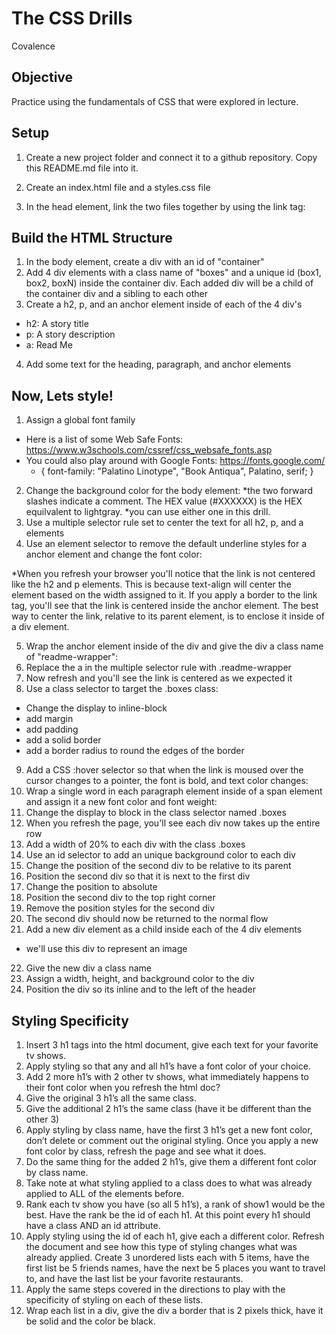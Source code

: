 # The CSS Drills
Covalence

## Objective
Practice using the fundamentals of CSS that were explored in lecture.

## Setup
1. Create a new project folder and connect it to a github repository. Copy this README.md file into it.

2. Create an index.html file and a styles.css file

3. In the head element, link the two files together by using the link tag:

## Build the HTML Structure
1. In the body element, create a div with an id of "container"
2. Add 4 div elements with a class name of "boxes" and a unique id (box1, box2, boxN) inside the container div. Each added div will be a child of the container div and a sibling to each other
3. Create a h2, p, and an anchor element inside of each of the 4 div's
* h2: A story title
* p: A story description
* a: Read Me
4. Add some text for the heading, paragraph, and anchor elements

## Now, Lets style!
1. Assign a global font family
* Here is a list of some Web Safe Fonts: https://www.w3schools.com/cssref/css_websafe_fonts.asp
* You could also play around with Google Fonts: https://fonts.google.com/
    * { font-family: "Palatino Linotype", "Book Antiqua", Palatino, serif; }
2. Change the background color for the body element: *the two forward slashes indicate a comment. The HEX value (#XXXXXX) is the HEX equilvalent to lightgray. *you can use either one in this drill.
3. Use a multiple selector rule set to center the text for all h2, p, and a elements
4. Use an element selector to remove the default underline styles for a anchor element and change the font color:

*When you refresh your browser you'll notice that the link is not centered like the h2 and p elements. This is because text-align will center the element based on the width assigned to it. If you apply a border to the link tag, you'll see that the link is centered inside the anchor element. The best way to center the link, relative to its parent element, is to enclose it inside of a div element.

5. Wrap the anchor element inside of the div and give the div a class name of "readme-wrapper":
6. Replace the a in the multiple selector rule with .readme-wrapper
7. Now refresh and you'll see the link is centered as we expected it
8. Use a class selector to target the .boxes class:
* Change the display to inline-block
* add margin
* add padding
* add a solid border
* add a border radius to round the edges of the border
9. Add a CSS :hover selector so that when the link is moused over the cursor changes to a pointer, the font is bold, and text color changes:
10. Wrap a single word in each paragraph element inside of a span element and assign it a new font color and font weight:
11. Change the display to block in the class selector named .boxes
12. When you refresh the page, you'll see each div now takes up the entire row
13. Add a width of 20% to each div with the class .boxes
14. Use an id selector to add an unique background color to each div
15. Change the position of the second div to be relative to its parent
16. Position the second div so that it is next to the first div
17. Change the position to absolute
18. Position the second div to the top right corner
19. Remove the position styles for the second div
20. The second div should now be returned to the normal flow
21. Add a new div element as a child inside each of the 4 div elements
* we'll use this div to represent an image
22. Give the new div a class name
23. Assign a width, height, and background color to the div
24. Position the div so its inline and to the left of the header

## Styling Specificity
1. Insert 3 h1 tags into the html document, give each text for your favorite tv shows.
2. Apply styling so that any and all h1’s have a font color of your choice.
3. Add 2 more h1’s with 2 other tv shows, what immediately happens to their font color when you refresh the html doc?
4. Give the original 3 h1’s all the same class.
5. Give the additional 2 h1’s the same class (have it be different than the other 3)
6. Apply styling by class name, have the first 3 h1’s get a new font color, don’t delete or comment out the original styling. Once you apply a new font color by class, refresh the page and see what it does.
7. Do the same thing for the added 2 h1’s, give them a different font color by class name.
8. Take note at what styling applied to a class does to what was already applied to ALL of the elements before.
9. Rank each tv show you have (so all 5 h1’s), a rank of show1 would be the best. Have the rank be the id of each h1. At this point every h1 should have a class AND an id attribute.
10. Apply styling using the id of each h1, give each a different color. Refresh the document and see how this type of styling changes what was already applied. Create 3 unordered lists each with 5 items, have the first list be 5 friends names, have the next be 5 places you want to travel to, and have the last list be your favorite restaurants.
11. Apply the same steps covered in the directions to play with the specificity of styling on each of these lists.
12. Wrap each list in a div, give the div a border that is 2 pixels thick, have it be solid and the color be black.